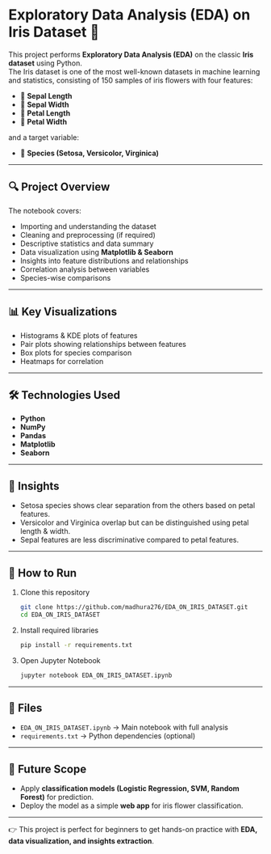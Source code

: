 # Exploratory Data Analysis (EDA) on Iris Dataset 🌸

This project performs **Exploratory Data Analysis (EDA)** on the classic **Iris dataset** using Python.  
The Iris dataset is one of the most well-known datasets in machine learning and statistics, consisting of 150 samples of iris flowers with four features:

- 🌱 **Sepal Length**  
- 🌱 **Sepal Width**  
- 🌸 **Petal Length**  
- 🌸 **Petal Width**  

and a target variable:  
- 🌼 **Species (Setosa, Versicolor, Virginica)**

---

## 🔍 Project Overview
The notebook covers:
- Importing and understanding the dataset  
- Cleaning and preprocessing (if required)  
- Descriptive statistics and data summary  
- Data visualization using **Matplotlib & Seaborn**  
- Insights into feature distributions and relationships  
- Correlation analysis between variables  
- Species-wise comparisons  

---

## 📊 Key Visualizations
- Histograms & KDE plots of features  
- Pair plots showing relationships between features  
- Box plots for species comparison  
- Heatmaps for correlation  

---

## 🛠️ Technologies Used
- **Python**  
- **NumPy**  
- **Pandas**  
- **Matplotlib**  
- **Seaborn**  

---

## 📌 Insights
- Setosa species shows clear separation from the others based on petal features.  
- Versicolor and Virginica overlap but can be distinguished using petal length & width.  
- Sepal features are less discriminative compared to petal features.  

---

## 🚀 How to Run
1. Clone this repository  
   ```bash
   git clone https://github.com/madhura276/EDA_ON_IRIS_DATASET.git
   cd EDA_ON_IRIS_DATASET
   ```
2. Install required libraries  
   ```bash
   pip install -r requirements.txt
   ```
3. Open Jupyter Notebook  
   ```bash
   jupyter notebook EDA_ON_IRIS_DATASET.ipynb
   ```

---

## 📂 Files
- `EDA_ON_IRIS_DATASET.ipynb` → Main notebook with full analysis  
- `requirements.txt` → Python dependencies (optional)  

---

## 🌟 Future Scope
- Apply **classification models (Logistic Regression, SVM, Random Forest)** for prediction.  
- Deploy the model as a simple **web app** for iris flower classification.  

---

👉 This project is perfect for beginners to get hands-on practice with **EDA, data visualization, and insights extraction**.  
